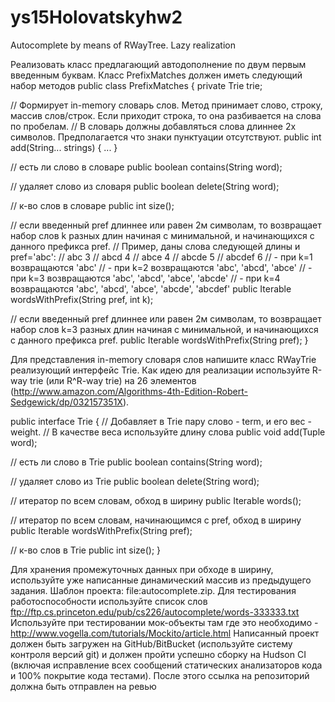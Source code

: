 # ys15Holovatskyhw2
Autocomplete by means of RWayTree. Lazy realization

Реализовать класс предлагающий автодополнение по двум первым введенным буквам.
Класс PrefixMatches должен иметь следующий набор методов
  public class PrefixMatches {
  private Trie trie;
  
  // Формирует in-memory словарь слов. Метод принимает слово, строку, массив слов/строк. 
  Если приходит строка, то она разбивается на слова по пробелам.
  // В словарь должны добавляться слова длиннее 2х символов. Предполагается что знаки пунктуации отсутствуют.
  public int add(String... strings) { ... }
  
  // есть ли слово в словаре
  public boolean contains(String word);
  
  // удаляет слово из словаря
  public boolean delete(String word);
  
  // к-во слов в словаре
  public int size();

  // если введенный pref длиннее или равен 2м символам, то возвращает набор слов k разных длин начиная с минимальной, и начинающихся с   данного префикса pref.
  // Пример, даны слова следующей длины и pref='abc':
  // abc 3
  // abcd 4
  // abce 4
  // abcde 5
  // abcdef 6
  // - при k=1 возвращаются 'abc'
  // - при k=2 возвращаются 'abc', 'abcd', 'abce'
  // - при k=3 возвращаются 'abc', 'abcd', 'abce', 'abcde'
  // - при k=4 возвращаются 'abc', 'abcd', 'abce', 'abcde', 'abcdef'
  public Iterable<String> wordsWithPrefix(String pref, int k);

  // если введенный pref длиннее или равен 2м символам, то возвращает набор 
  слов k=3 разных длин начиная с минимальной, и начинающихся с данного префикса pref.
  public Iterable<String> wordsWithPrefix(String pref);
}

Для представления in-memory словаря слов напишите класс RWayTrie реализующий интерфейс Trie.
Как идею для реализации используйте R-way trie (или R^R-way trie) на 26 элементов 
(http://www.amazon.com/Algorithms-4th-Edition-Robert-Sedgewick/dp/032157351X).

public interface Trie {
  // Добавляет в Trie пару слово - term, и его вес - weight.
  // В качестве веса используйте длину слова
  public void add(Tuple word);

  // есть ли слово в Trie
  public boolean contains(String word);

  // удаляет слово из Trie
  public boolean delete(String word);

  // итератор по всем словам, обход в ширину
  public Iterable<String> words();

  // итератор по всем словам, начинающимся с pref, обход в ширину
  public Iterable<String> wordsWithPrefix(String pref);
  
  // к-во слов в Trie
  public int size();
}

Для хранения промежуточных данных при обходе в ширину, используйте уже написанные динамический массив из предыдущего задания.
Шаблон проекта: file:autocomplete.zip. Для тестирования работоспособности используйте список слов 
ftp://ftp.cs.princeton.edu/pub/cs226/autocomplete/words-333333.txt
Используйте при тестировании мок-объекты там где это необходимо - http://www.vogella.com/tutorials/Mockito/article.html
Написанный проект должен быть загружен на GitHub/BitBucket (используйте систему контроля версий git) и должен пройти
успешно сборку на Hudson CI (включая исправление всех сообщений статических анализаторов кода и 100% покрытие кода тестами). 
После этого ссылка на репозиторий должна быть отправлен на ревью
